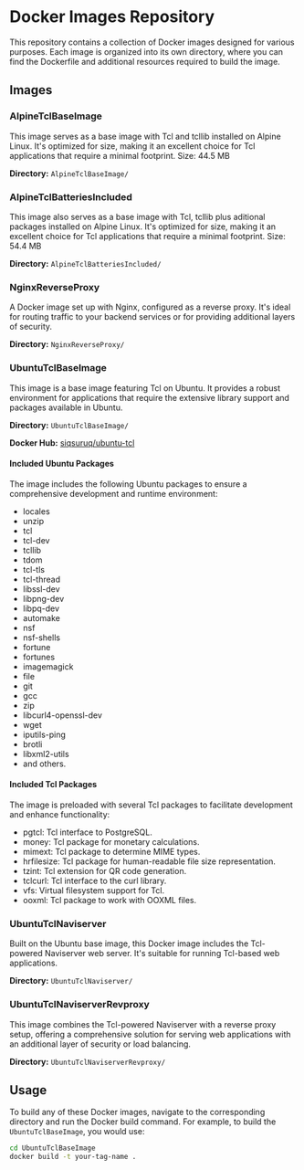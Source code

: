 # Docker Images Repository

This repository contains a collection of Docker images designed for various purposes. Each image is organized into its own directory, where you can find the Dockerfile and additional resources required to build the image.

## Images

### AlpineTclBaseImage

This image serves as a base image with Tcl and tcllib installed on Alpine Linux. It's optimized for size, making it an excellent choice for Tcl applications that require a minimal footprint. Size: 44.5 MB

**Directory:** `AlpineTclBaseImage/`

### AlpineTclBatteriesIncluded

This image also serves as a base image with Tcl, tcllib plus aditional packages installed on Alpine Linux. It's optimized for size, making it an excellent choice for Tcl applications that require a minimal footprint. Size: 54.4 MB

**Directory:** `AlpineTclBatteriesIncluded/`

### NginxReverseProxy

A Docker image set up with Nginx, configured as a reverse proxy. It's ideal for routing traffic to your backend services or for providing additional layers of security.

**Directory:** `NginxReverseProxy/`

### UbuntuTclBaseImage

This image is a base image featuring Tcl on Ubuntu. It provides a robust environment for applications that require the extensive library support and packages available in Ubuntu.

**Directory:** `UbuntuTclBaseImage/`

**Docker Hub:** [siqsuruq/ubuntu-tcl](https://hub.docker.com/r/siqsuruq/ubuntu-tcl)

#### Included Ubuntu Packages

The image includes the following Ubuntu packages to ensure a comprehensive development and runtime environment:

- locales
- unzip
- tcl
- tcl-dev
- tcllib
- tdom
- tcl-tls
- tcl-thread
- libssl-dev
- libpng-dev
- libpq-dev
- automake
- nsf
- nsf-shells
- fortune
- fortunes
- imagemagick
- file
- git
- gcc
- zip
- libcurl4-openssl-dev
- wget
- iputils-ping
- brotli
- libxml2-utils
- and others.

#### Included Tcl Packages

The image is preloaded with several Tcl packages to facilitate development and enhance functionality:

- pgtcl: Tcl interface to PostgreSQL.
- money: Tcl package for monetary calculations.
- mimext: Tcl package to determine MIME types.
- hrfilesize: Tcl package for human-readable file size representation.
- tzint: Tcl extension for QR code generation.
- tclcurl: Tcl interface to the curl library.
- vfs: Virtual filesystem support for Tcl.
- ooxml: Tcl package to work with OOXML files.


### UbuntuTclNaviserver

Built on the Ubuntu base image, this Docker image includes the Tcl-powered Naviserver web server. It's suitable for running Tcl-based web applications.

**Directory:** `UbuntuTclNaviserver/`

### UbuntuTclNaviserverRevproxy

This image combines the Tcl-powered Naviserver with a reverse proxy setup, offering a comprehensive solution for serving web applications with an additional layer of security or load balancing.

**Directory:** `UbuntuTclNaviserverRevproxy/`

## Usage

To build any of these Docker images, navigate to the corresponding directory and run the Docker build command. For example, to build the `UbuntuTclBaseImage`, you would use:

```bash
cd UbuntuTclBaseImage
docker build -t your-tag-name .
